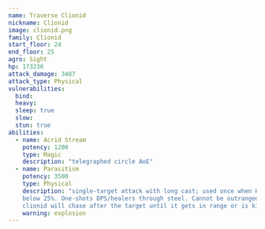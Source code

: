 ```yaml
---
name: Traverse Clionid
nickname: Clionid
image: clionid.png
family: Clionid
start_floor: 24
end_floor: 25
agro: Sight
hp: 173236
attack_damage: 3487
attack_type: Physical
vulnerabilities:
  bind: 
  heavy: 
  sleep: true
  slow: 
  stun: true
abilities:
  - name: Acrid Stream
    potency: 1200
    type: Magic
    description: "telegraphed circle AoE"
  - name: Parasitism
    potency: 3500
    type: Physical
    description: "single-target attack with long cast; used once when HP goes
    below 25%. One-shots DPS/healers through steel. Cannot be outranged (the
    clionid will chase after the target until it gets in range or is killed)."
    warning: explosion
---
```

